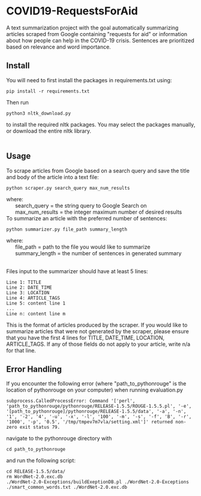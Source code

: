 # COVID19-RequestsForAid

A text summarization project with the goal automatically summarizing articles scraped from Google containing "requests for aid" or information about how people can help in the COVID-19 crisis. Sentences are prioritized based on relevance and word importance.

## Install

You will need to first install the packages in requirements.txt using:
```
pip install -r requirements.txt
```
Then run
```
python3 nltk_download.py
```
to install the required nltk packages. You may select the packages manually, or download the entire nltk library.
<br />
<br />
## Usage

To scrape articles from Google based on a search query and save the title and body of the article into a text file:
```
python scraper.py search_query max_num_results
```
where:
<br />
&nbsp;&nbsp;&nbsp;&nbsp;&nbsp;&nbsp;search_query = the string query to Google Search on
<br />
&nbsp;&nbsp;&nbsp;&nbsp;&nbsp;&nbsp;max_num_results = the integer maximum number of desired results
<br />
To summarize an article with the preferred number of sentences:
```
python summarizer.py file_path summary_length
```
where:
<br />
&nbsp;&nbsp;&nbsp;&nbsp;&nbsp;&nbsp;file_path = path to the file you would like to summarize
<br />
&nbsp;&nbsp;&nbsp;&nbsp;&nbsp;&nbsp;summary_length = the number of sentences in generated summary
<br />
<br/>

Files input to the summarizer should have at least 5 lines:
```
Line 1: TITLE
Line 2: DATE_TIME
Line 3: LOCATION
Line 4: ARTICLE_TAGS
Line 5: content line 1
...
Line n: content line m
```
This is the format of articles produced by the scraper. If you would like to summarize articles that were not generated by the scraper, please ensure that you have the first 4 lines for TITLE, DATE_TIME, LOCATION, ARTICLE_TAGS. If any of those fields do not apply to your article, write n/a for that line.

## Error Handling

If you encounter the following error (where "path_to_pythonrouge" is the location of pythonrouge on your computer) when running evaluation.py
```
subprocess.CalledProcessError: Command '['perl', 'path_to_pythonrouge/pythonrouge/RELEASE-1.5.5/ROUGE-1.5.5.pl', '-e', '[path_to_pythonrouge]/pythonrouge/RELEASE-1.5.5/data', '-a', '-n', '1', '-2', '4', '-u', '-x', '-l', '100', '-m', '-s', '-f', 'B', '-r', '1000', '-p', '0.5', '/tmp/tmpev7m7vla/setting.xml']' returned non-zero exit status 79.
```
navigate to the pythonrouge directory with
```
cd path_to_pythonrouge
```
and run the following script:
```
cd RELEASE-1.5.5/data/
rm WordNet-2.0.exc.db
./WordNet-2.0-Exceptions/buildExeptionDB.pl ./WordNet-2.0-Exceptions ./smart_common_words.txt ./WordNet-2.0.exc.db
```
